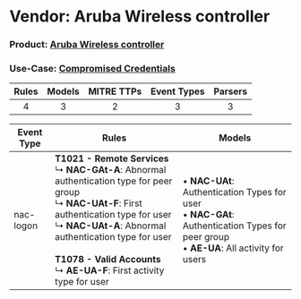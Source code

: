 Vendor: Aruba Wireless controller
=================================
### Product: [Aruba Wireless controller](../ds_aruba_wireless_controller_aruba_wireless_controller.md)
### Use-Case: [Compromised Credentials](../../../../UseCases/uc_compromised_credentials.md)

| Rules | Models | MITRE TTPs | Event Types | Parsers |
|:-----:|:------:|:----------:|:-----------:|:-------:|
|   4   |   3    |     2      |      3      |    3    |

| Event Type | Rules                                                                                                                                                                                                                                                                                                               | Models                                                                                                                                                |
| ---------- | ------------------------------------------------------------------------------------------------------------------------------------------------------------------------------------------------------------------------------------------------------------------------------------------------------------------- | ----------------------------------------------------------------------------------------------------------------------------------------------------- |
| nac-logon  | <b>T1021 - Remote Services</b><br> ↳ <b>NAC-GAt-A</b>: Abnormal authentication type for peer group<br> ↳ <b>NAC-UAt-F</b>: First authentication type for user<br> ↳ <b>NAC-UAt-A</b>: Abnormal authentication type for user<br><br><b>T1078 - Valid Accounts</b><br> ↳ <b>AE-UA-F</b>: First activity type for user |  • <b>NAC-UAt</b>: Authentication Types for user<br> • <b>NAC-GAt</b>: Authentication Types for peer group<br> • <b>AE-UA</b>: All activity for users |